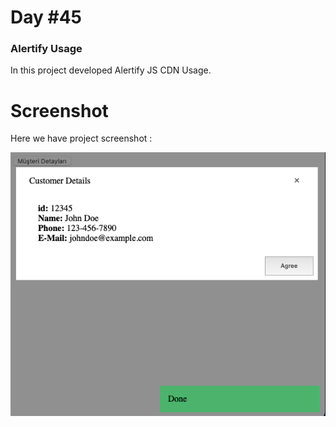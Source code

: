 # Day #45

### Alertify Usage
In this project developed Alertify JS CDN Usage.

# Screenshot
Here we have project screenshot :

![screenshot](screenshot.png)